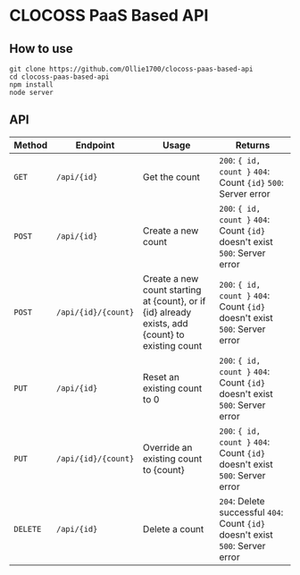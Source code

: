 # CLOCOSS PaaS Based API

## How to use
```
git clone https://github.com/Ollie1700/clocoss-paas-based-api
cd clocoss-paas-based-api
npm install
node server
```

## API
| Method  | Endpoint            | Usage                                                    | Returns |
| ------- | ------------------- | -------------------------------------------------------- | ------- |
| `GET`   | `/api/{id}`         | Get the count                                            | `200`: `{ id, count }` `404`: Count `{id}` `500`: Server error |
| `POST`  | `/api/{id}`         | Create a new count                                       | `200`: `{ id, count }` `404`: Count `{id}` doesn't exist `500`: Server error |
| `POST`  | `/api/{id}/{count}` | Create a new count starting at {count}, or if {id} already exists, add {count} to existing count | `200`: `{ id, count }` `404`: Count `{id}` doesn't exist `500`: Server error |
| `PUT`   | `/api/{id}`         | Reset an existing count to 0                             | `200`: `{ id, count }` `404`: Count `{id}` doesn't exist `500`: Server error |
| `PUT`   | `/api/{id}/{count}` | Override an existing count to {count}                    | `200`: `{ id, count }` `404`: Count `{id}` doesn't exist `500`: Server error |
| `DELETE`| `/api/{id}`         | Delete a count                                           | `204`: Delete successful `404`: Count `{id}` doesn't exist `500`: Server error |
